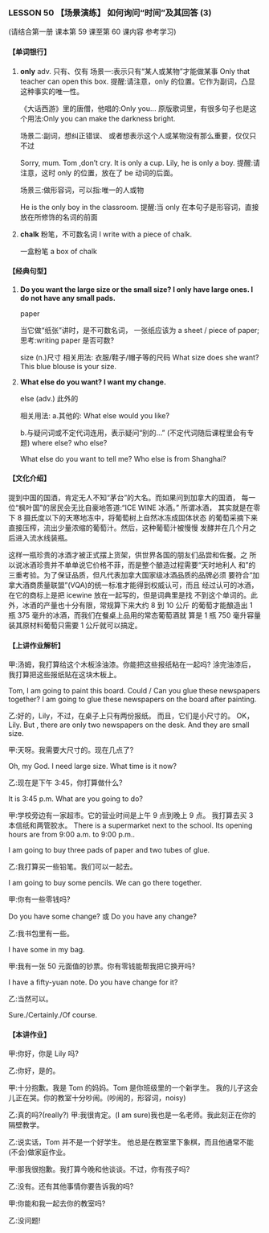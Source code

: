 ### LESSON 50 【场景演练】 如何询问“时间”及其回答 (3)

(请结合第一册 课本第 59 课至第 60 课内容 参考学习)

#### 【单词银行】

1. **only** adv. 只有、仅有 场景一:表示只有“某人或某物”才能做某事
   Only that teacher can open this box.
   提醒:请注意，only 的位置。它作为副词，凸显这种事实的唯一性。

   《大话西游》里的唐僧，他唱的:Only you... 原版歌词里，有很多句子也是这个用法:Only you can make the darkness bright.

   场景二:副词，想纠正错误、 或者想表示这个人或某物没有那么重要，仅仅只不过

   Sorry, mum.
   Tom ,don’t cry. It is only a cup.
   Lily, he is only a boy.
   提醒:请注意，这时 only 的位置，放在了 be 动词的后面。

   场景三:做形容词，可以指:唯一的人或物

   He is the only boy in the classroom.
   提醒:当 only 在本句子是形容词，直接放在所修饰的名词的前面

2. **chalk** 粉笔，不可数名词 I write with a piece of chalk.

   一盒粉笔 a box of chalk

#### 【经典句型】

1. **Do you want the large size or the small size? I only have large ones.
    I do not have any small pads.**

   paper

   当它做“纸张”讲时，是不可数名词， 一张纸应该为 a sheet / piece of paper; 思考:writing paper 是否可数?

   size (n.)尺寸 相关用法: 衣服/鞋子/帽子等的尺码 What size does she want? This blue blouse is your size.

2. **What else do you want? I want my change.**

   else (adv.) 此外的

   相关用法:
   a.其他的:
   What else would you like?

   b.与疑问词或不定代词连用，表示疑问“别的...” (不定代词随后课程里会有专题)
   where else?
   who else?

   What else do you want to tell me? Who else is from Shanghai?

#### 【文化介绍】

提到中国的国酒，肯定无人不知“茅台”的大名。而如果问到加拿大的国酒， 每一位“枫叶国”的居民会无比自豪地答道:“ICE WINE 冰酒。” 所谓冰酒， 其实就是在零下 8 摄氏度以下的天寒地冻中，将葡萄树上自然冰冻成固体状态 的葡萄采摘下来直接压榨，流出少量浓缩的葡萄汁。然后，这种葡萄汁被慢慢 发酵并在几个月之后进入流水线装瓶。

这样一瓶珍贵的冰酒才被正式摆上货架，供世界各国的朋友们品尝和佐餐。之 所以说冰酒珍贵并不单单说它价格不菲，而是整个酿造过程需要“天时地利人 和”的三重考验。为了保证品质，但凡代表加拿大国家级冰酒品质的品牌必须 要符合“加拿大酒商质量联盟”(VQA)的统一标准才能得到权威认可，而且 经过认可的冰酒，在它的商标上是把 icewine 放在一起写的，但是词典里是找 不到这个单词的。此外，冰酒的产量也十分有限，常规算下来大约 8 到 10 公斤 的葡萄才能酿造出 1 瓶 375 毫升的冰酒，而我们在餐桌上品用的常态葡萄酒就 算是 1 瓶 750 毫升容量装其原材料葡萄只需要 1 公斤就可以搞定。

#### 【上讲作业解析】

甲:汤姆，我打算给这个木板涂油漆。你能把这些报纸粘在一起吗? 涂完油漆后，我打算把这些报纸贴在这块木板上。

Tom, I am going to paint this board.
Could / Can you glue these newspapers together?
 I am going to glue these newspapers on the board after painting.

乙:好的，Lily，不过，在桌子上只有两份报纸。 而且，它们是小尺寸的。
OK，Lily. But , there are only two newspapers on the desk. And they are small size.

甲:天呀。我需要大尺寸的。现在几点了?

Oh, my God. I need large size. What time is it now?

乙:现在是下午 3:45，你打算做什么? 

It is 3:45 p.m. What are you going to do?

甲:学校旁边有一家超市。它的营业时间是上午 9 点到晚上 9 点。 我打算去买 3 本信纸和两管胶水。
 There is a supermarket next to the school.
 Its opening hours are from 9:00 a.m. to 9:00 p.m..

I am going to buy three pads of paper and two tubes of glue.

乙:我打算买一些铅笔。我们可以一起去。

I am going to buy some pencils. We can go there together.

甲:你有一些零钱吗?

Do you have some change? 或 Do you have any change?

乙:我书包里有一些。

I have some in my bag.

甲:我有一张 50 元面值的钞票。你有零钱能帮我把它换开吗? 

I have a fifty-yuan note.
Do you have change for it?

乙:当然可以。

Sure./Certainly./Of course.

#### 【本讲作业】 

甲:你好，你是 Lily 吗?

乙:你好，是的。

甲:十分抱歉。我是 Tom 的妈妈。Tom 是你班级里的一个新学生。 我的儿子这会儿正在哭。你的教室十分吵闹。(吵闹的，形容词，noisy)

乙:真的吗?(really?)
甲:我很肯定。(I am sure)我也是一名老师。我此刻正在你的隔壁教学。

乙:说实话，Tom 并不是一个好学生。 他总是在教室里下象棋，而且他通常不能(不会)做家庭作业。

甲:那我很抱歉。我打算今晚和他谈谈。不过，你有孩子吗?

乙:没有。还有其他事情你要告诉我的吗?

甲:你能和我一起去你的教室吗?

乙:没问题!